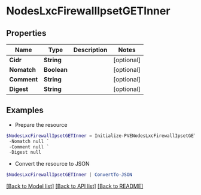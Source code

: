 # NodesLxcFirewallIpsetGETInner
## Properties

Name | Type | Description | Notes
------------ | ------------- | ------------- | -------------
**Cidr** | **String** |  | [optional] 
**Nomatch** | **Boolean** |  | [optional] 
**Comment** | **String** |  | [optional] 
**Digest** | **String** |  | [optional] 

## Examples

- Prepare the resource
```powershell
$NodesLxcFirewallIpsetGETInner = Initialize-PVENodesLxcFirewallIpsetGETInner  -Cidr null `
 -Nomatch null `
 -Comment null `
 -Digest null
```

- Convert the resource to JSON
```powershell
$NodesLxcFirewallIpsetGETInner | ConvertTo-JSON
```

[[Back to Model list]](../README.md#documentation-for-models) [[Back to API list]](../README.md#documentation-for-api-endpoints) [[Back to README]](../README.md)


